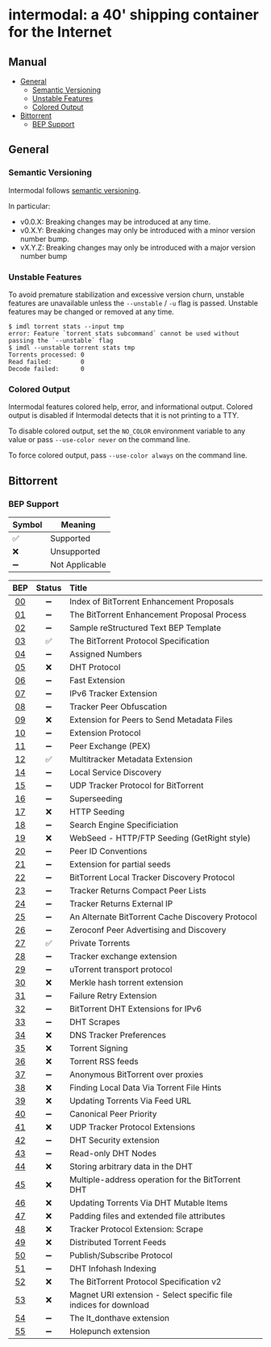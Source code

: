 # intermodal: a 40' shipping container for the Internet

## Manual

- [General](#general)
  - [Semantic Versioning](#semantic-versioning)
  - [Unstable Features](#unstable-features)
  - [Colored Output](#colored-output)
- [Bittorrent](#bittorrent)
  - [BEP Support](#bep-support)

## General

### Semantic Versioning

Intermodal follows [semantic versioning](https://semver.org/).

In particular:

- v0.0.X: Breaking changes may be introduced at any time.
- v0.X.Y: Breaking changes may only be introduced with a minor version number
  bump.
- vX.Y.Z: Breaking changes may only be introduced with a major version number
  bump

### Unstable Features

To avoid premature stabilization and excessive version churn, unstable features
are unavailable unless the `--unstable` / `-u` flag is passed. Unstable
features may be changed or removed at any time.

```
$ imdl torrent stats --input tmp
error: Feature `torrent stats subcommand` cannot be used without passing the `--unstable` flag
$ imdl --unstable torrent stats tmp
Torrents processed: 0
Read failed:        0
Decode failed:      0
```

### Colored Output

Intermodal features colored help, error, and informational output. Colored
output is disabled if Intermodal detects that it is not printing to a TTY.

To disable colored output, set the `NO_COLOR` environment variable to any
value or pass `--use-color never` on the command line.

To force colored output, pass `--use-color always` on the command line.

## Bittorrent

### BEP Support

| Symbol             | Meaning        |
|--------------------|----------------|
| :white_check_mark: | Supported      |
| :x:                | Unsupported    |
| :heavy_minus_sign: | Not Applicable |

| BEP                                            | Status             | Title                                                            |
|:----------------------------------------------:|:------------------:|:-----------------------------------------------------------------|
| [00](http://bittorrent.org/beps/bep_0000.html) | :heavy_minus_sign: | Index of BitTorrent Enhancement Proposals                        |
| [01](http://bittorrent.org/beps/bep_0001.html) | :heavy_minus_sign: | The BitTorrent Enhancement Proposal Process                      |
| [02](http://bittorrent.org/beps/bep_0002.html) | :heavy_minus_sign: | Sample reStructured Text BEP Template                            |
| [03](http://bittorrent.org/beps/bep_0003.html) | :white_check_mark: | The BitTorrent Protocol Specification                            |
| [04](http://bittorrent.org/beps/bep_0004.html) | :heavy_minus_sign: | Assigned Numbers                                                 |
| [05](http://bittorrent.org/beps/bep_0005.html) | :x:                | DHT Protocol                                                     |
| [06](http://bittorrent.org/beps/bep_0006.html) | :heavy_minus_sign: | Fast Extension                                                   |
| [07](http://bittorrent.org/beps/bep_0007.html) | :heavy_minus_sign: | IPv6 Tracker Extension                                           |
| [08](http://bittorrent.org/beps/bep_0008.html) | :heavy_minus_sign: | Tracker Peer Obfuscation                                         |
| [09](http://bittorrent.org/beps/bep_0009.html) | :x:                | Extension for Peers to Send Metadata Files                       |
| [10](http://bittorrent.org/beps/bep_0010.html) | :heavy_minus_sign: | Extension Protocol                                               |
| [11](http://bittorrent.org/beps/bep_0011.html) | :heavy_minus_sign: | Peer Exchange (PEX)                                              |
| [12](http://bittorrent.org/beps/bep_0012.html) | :white_check_mark: | Multitracker Metadata Extension                                  |
| [14](http://bittorrent.org/beps/bep_0014.html) | :heavy_minus_sign: | Local Service Discovery                                          |
| [15](http://bittorrent.org/beps/bep_0015.html) | :heavy_minus_sign: | UDP Tracker Protocol for BitTorrent                              |
| [16](http://bittorrent.org/beps/bep_0016.html) | :heavy_minus_sign: | Superseeding                                                     |
| [17](http://bittorrent.org/beps/bep_0017.html) | :x:                | HTTP Seeding                                                     |
| [18](http://bittorrent.org/beps/bep_0018.html) | :heavy_minus_sign: | Search Engine Specificiation                                     |
| [19](http://bittorrent.org/beps/bep_0019.html) | :x:                | WebSeed - HTTP/FTP Seeding (GetRight style)                      |
| [20](http://bittorrent.org/beps/bep_0020.html) | :heavy_minus_sign: | Peer ID Conventions                                              |
| [21](http://bittorrent.org/beps/bep_0021.html) | :heavy_minus_sign: | Extension for partial seeds                                      |
| [22](http://bittorrent.org/beps/bep_0022.html) | :heavy_minus_sign: | BitTorrent Local Tracker Discovery Protocol                      |
| [23](http://bittorrent.org/beps/bep_0023.html) | :heavy_minus_sign: | Tracker Returns Compact Peer Lists                               |
| [24](http://bittorrent.org/beps/bep_0024.html) | :heavy_minus_sign: | Tracker Returns External IP                                      |
| [25](http://bittorrent.org/beps/bep_0025.html) | :heavy_minus_sign: | An Alternate BitTorrent Cache Discovery Protocol                 |
| [26](http://bittorrent.org/beps/bep_0026.html) | :heavy_minus_sign: | Zeroconf Peer Advertising and Discovery                          |
| [27](http://bittorrent.org/beps/bep_0027.html) | :white_check_mark: | Private Torrents                                                 |
| [28](http://bittorrent.org/beps/bep_0028.html) | :heavy_minus_sign: | Tracker exchange extension                                       |
| [29](http://bittorrent.org/beps/bep_0029.html) | :heavy_minus_sign: | uTorrent transport protocol                                      |
| [30](http://bittorrent.org/beps/bep_0030.html) | :x:                | Merkle hash torrent extension                                    |
| [31](http://bittorrent.org/beps/bep_0031.html) | :heavy_minus_sign: | Failure Retry Extension                                          |
| [32](http://bittorrent.org/beps/bep_0032.html) | :heavy_minus_sign: | BitTorrent DHT Extensions for IPv6                               |
| [33](http://bittorrent.org/beps/bep_0033.html) | :heavy_minus_sign: | DHT Scrapes                                                      |
| [34](http://bittorrent.org/beps/bep_0034.html) | :x:                | DNS Tracker Preferences                                          |
| [35](http://bittorrent.org/beps/bep_0035.html) | :x:                | Torrent Signing                                                  |
| [36](http://bittorrent.org/beps/bep_0036.html) | :x:                | Torrent RSS feeds                                                |
| [37](http://bittorrent.org/beps/bep_0037.html) | :heavy_minus_sign: | Anonymous BitTorrent over proxies                                |
| [38](http://bittorrent.org/beps/bep_0038.html) | :x:                | Finding Local Data Via Torrent File Hints                        |
| [39](http://bittorrent.org/beps/bep_0039.html) | :x:                | Updating Torrents Via Feed URL                                   |
| [40](http://bittorrent.org/beps/bep_0040.html) | :heavy_minus_sign: | Canonical Peer Priority                                          |
| [41](http://bittorrent.org/beps/bep_0041.html) | :x:                | UDP Tracker Protocol Extensions                                  |
| [42](http://bittorrent.org/beps/bep_0042.html) | :heavy_minus_sign: | DHT Security extension                                           |
| [43](http://bittorrent.org/beps/bep_0043.html) | :heavy_minus_sign: | Read-only DHT Nodes                                              |
| [44](http://bittorrent.org/beps/bep_0044.html) | :x:                | Storing arbitrary data in the DHT                                |
| [45](http://bittorrent.org/beps/bep_0045.html) | :x:                | Multiple-address operation for the BitTorrent DHT                |
| [46](http://bittorrent.org/beps/bep_0046.html) | :x:                | Updating Torrents Via DHT Mutable Items                          |
| [47](http://bittorrent.org/beps/bep_0047.html) | :x:                | Padding files and extended file attributes                       |
| [48](http://bittorrent.org/beps/bep_0048.html) | :x:                | Tracker Protocol Extension: Scrape                               |
| [49](http://bittorrent.org/beps/bep_0049.html) | :x:                | Distributed Torrent Feeds                                        |
| [50](http://bittorrent.org/beps/bep_0050.html) | :heavy_minus_sign: | Publish/Subscribe Protocol                                       |
| [51](http://bittorrent.org/beps/bep_0051.html) | :heavy_minus_sign: | DHT Infohash Indexing                                            |
| [52](http://bittorrent.org/beps/bep_0052.html) | :x:                | The BitTorrent Protocol Specification v2                         |
| [53](http://bittorrent.org/beps/bep_0053.html) | :x:                | Magnet URI extension - Select specific file indices for download |
| [54](http://bittorrent.org/beps/bep_0054.html) | :heavy_minus_sign: | The lt_donthave extension                                        |
| [55](http://bittorrent.org/beps/bep_0055.html) | :heavy_minus_sign: | Holepunch extension                                              |

